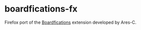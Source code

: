 # boardfications-fx
Firefox port of the [Boardfications](https://github.com/Ares-C/Boardfications) extension developed by Ares-C.